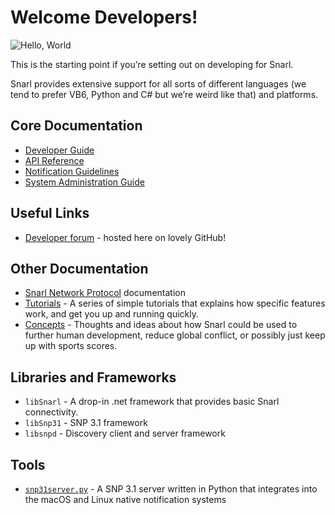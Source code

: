 # Welcome Developers!

![Hello, World](http://fullphat.net/docs/dev/hello_devs.png)

This is the starting point if you’re setting out on developing for Snarl.

Snarl provides extensive support for all sorts of different languages (we tend to prefer VB6, Python and C# but we’re weird like that) and platforms.

## Core Documentation

* [Developer Guide](Snarl-Developer-Guide)
* [API Reference](Snarl-API-Reference)
* [Notification Guidelines](Notification-Guidelines)
* [System Administration Guide](sysadmin-guide)

## Useful Links

* [Developer forum](https://github.com/fullphat/snarl/issues) - hosted here on lovely GitHub!

## Other Documentation

* [Snarl Network Protocol](/snarl_network_protocol/) documentation
* [Tutorials](http://snarl.fullphat.net/category/tutorials/) - A series of simple tutorials that explains how specific features work, and get you up and running quickly.
* [Concepts](http://snarl.fullphat.net/category/concepts/) - Thoughts and ideas about how Snarl could be used to further human development, reduce global conflict, or possibly just keep up with sports scores.

## Libraries and Frameworks

* `libSnarl` - A drop-in .net framework that provides basic Snarl connectivity.
* `libSnp31` - SNP 3.1 framework
* `libsnpd` - Discovery client and server framework

## Tools

* [`snp31server.py`](https://github.com/fullphat/snarl_network_protocol/wiki/snp31server.py) - A SNP 3.1 server written in Python that integrates into the macOS and Linux native notification systems
